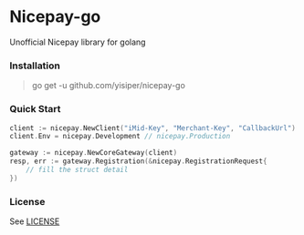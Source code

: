 # Nicepay-go 

Unofficial Nicepay library for golang

### Installation

> go get -u github.com/yisiper/nicepay-go



### Quick Start

```go
client := nicepay.NewClient("iMid-Key", "Merchant-Key", "CallbackUrl")
client.Env = nicepay.Development // nicepay.Production

gateway := nicepay.NewCoreGateway(client)
resp, err := gateway.Registration(&nicepay.RegistrationRequest{
    // fill the struct detail
})
```



### License

See [LICENSE](LICENSE)